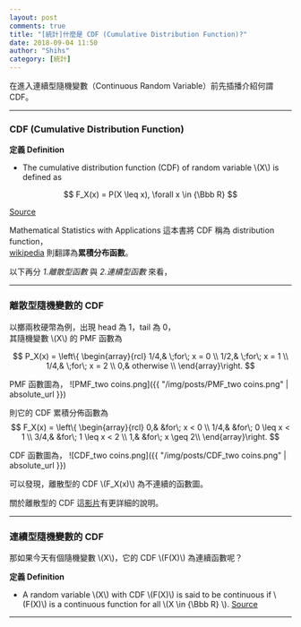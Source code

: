 ```yaml
---
layout: post
comments: true
title: "[統計]什麼是 CDF (Cumulative Distribution Function)?"
date: 2018-09-04 11:50
author: "Shihs"
category: [統計]
---
```


在進入連續型隨機變數（Continuous Random Variable）前先插播介紹何謂 CDF。

***

### CDF (Cumulative Distribution Function) ###
**定義 Definition**

* The cumulative distribution function (CDF) of random variable \\(X\\) is defined as 

$$
F_X(x) = P(X \leq x), \forall x \in {\Bbb R}
$$

[Source](https://www.probabilitycourse.com/chapter3/3_2_1_cdf.php)

>
Mathematical Statistics with Applications 這本書將 CDF 稱為 distribution function，<br>
[wikipedia](https://zh.wikipedia.org/wiki/累积分布函数) 則翻譯為**累積分布函數**。


以下再分 *1.離散型函數* 與 *2.連續型函數* 來看，

***
### 離散型隨機變數的 CDF ###


以擲兩枚硬幣為例，出現 head 為 1，tail 為 0，<br>
其隨機變數 \\(X\\) 的 PMF 函數為

$$
P_X(x) = \left\{ \begin{array}{rcl}
1/4,& \;for\; x = 0 \\
1/2,& \;for\; x = 1 \\
1/4,& \;for\; x = 2 \\
0,& otherwise \\
\end{array}\right.
$$

PMF 函數圖為，
![PMF_two coins.png]({{ "/img/posts/PMF_two coins.png" | absolute_url }})


則它的 CDF 累積分佈函數為
$$
F_X(x) = \left\{ \begin{array}{rcl}
0,& &for\; x < 0 \\
1/4,& &for\; 0 \leq x < 1 \\
3/4,& &for\; 1 \leq x < 2 \\
1,&  &for\; x \geq 2\\
\end{array}\right.
$$

CDF 函數圖為，
![CDF_two coins.png]({{ "/img/posts/CDF_two coins.png" | absolute_url }})

可以發現，離散型的 CDF \\(F_X(x)\\) 為不連續的函數圖。

關於離散型的 CDF 這[影片](https://www.probabilitycourse.com/videos/chapter3/video3_5.php)有更詳細的說明。



***
### 連續型隨機變數的 CDF ###

那如果今天有個隨機變數 \\(X\\)，它的 CDF \\(F(X)\\) 為連續函數呢？<br>

**定義 Definition**
* A random variable \\(X\\) with CDF \\(F(X)\\) is said to be continuous if \\(F(X)\\) is a continuous function for all \\(X \in {\Bbb R} \\). [Source](https://www.probabilitycourse.com/chapter4/4_1_0_continuous_random_vars_distributions.php)











***
